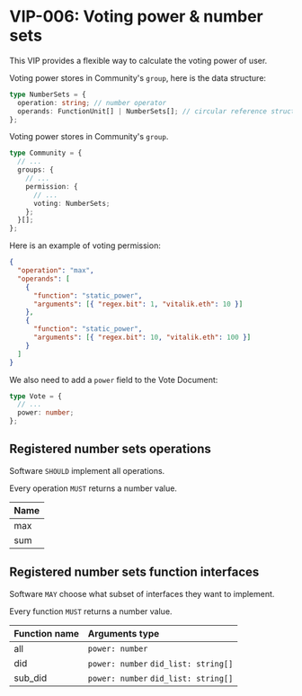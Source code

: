 # VIP-006: Voting power & number sets

This VIP provides a flexible way to calculate the voting power of user.

Voting power stores in Community's `group`, here is the data structure:

```ts
type NumberSets = {
  operation: string; // number operator
  operands: FunctionUnit[] | NumberSets[]; // circular reference structure
};
```

Voting power stores in Community's `group`.

```ts
type Community = {
  // ...
  groups: {
    // ...
    permission: {
      // ...
      voting: NumberSets;
    };
  }[];
};
```

Here is an example of voting permission:

```json
{
  "operation": "max",
  "operands": [
    {
      "function": "static_power",
      "arguments": [{ "regex.bit": 1, "vitalik.eth": 10 }]
    },
    {
      "function": "static_power",
      "arguments": [{ "regex.bit": 10, "vitalik.eth": 100 }]
    }
  ]
}
```

We also need to add a `power` field to the Vote Document:

```ts
type Vote = {
  // ...
  power: number;
};
```

## Registered number sets operations

Software `SHOULD` implement all operations.

Every operation `MUST` returns a number value.

| Name |
| :--- |
| max  |
| sum  |

## Registered number sets function interfaces

Software `MAY` choose what subset of interfaces they want to implement.

Every function `MUST` returns a number value.

| Function name | Arguments type                       |
| :------------ | :----------------------------------- |
| all           | `power: number`                      |
| did           | `power: number` `did_list: string[]` |
| sub_did       | `power: number` `did_list: string[]` |
